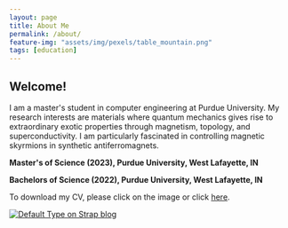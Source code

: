 ```yaml
---
layout: page
title: About Me
permalink: /about/
feature-img: "assets/img/pexels/table_mountain.png"
tags: [education]
---
```


## Welcome!
I am a master's student in computer engineering at Purdue University. My research interests are materials where quantum mechanics gives rise to extraordinary exotic properties through magnetism, topology, and superconductivity. I am particularly fascinated in controlling magnetic skyrmions in synthetic antiferromagnets.

**Master's of Science (2023), Purdue University, West Lafayette, IN**

**Bachelors of Science (2022), Purdue University, West Lafayette, IN**
 
To download my CV, please click on the image or click <a id="raw-url" href="https://raw.githubusercontent.com/natenauman/natenauman.github.io/master/CV_Nauman.pdf">here</a>.

[![Default Type on Strap blog](https://github.com/natenauman/natenauman.github.io/blob/master/assets/img/CV_Nauman.png?raw=true)](https://raw.githubusercontent.com/natenauman/natenauman.github.io/master/CV_Nauman.pdf)

